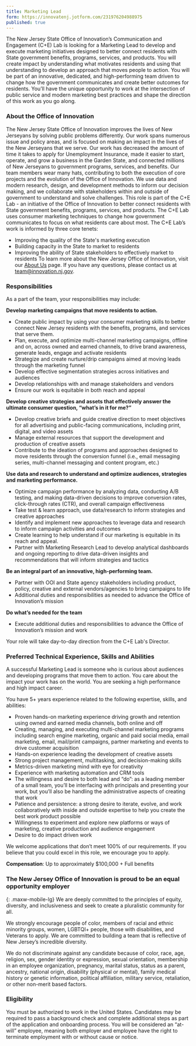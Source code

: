 ```yaml
---
title: Marketing Lead
form: https://innovatenj.jotform.com/231976204988975
published: true
---
```



The New Jersey State Office of Innovation’s Communication and Engagement (C+E) Lab is looking for a Marketing Lead to develop and execute marketing initiatives designed to better connect residents with State government benefits, programs, services, and products. You will create impact by understanding what motivates residents and using that understanding to develop an approach that moves people to action. 
You will be part of an innovative, dedicated, and high-performing team driven to change how the government communicates and create better outcomes for residents. You’ll have the unique opportunity to work at the intersection of public service and modern marketing best practices and shape the direction of this work as you go along. 
 

### About the Office of Innovation

The New Jersey State Office of Innovation improves the lives of New Jerseyans by solving public problems differently. Our work spans numerous issue and policy areas, and is focused on making an impact in the lives of the New Jerseyans that we serve. Our work has decreased the amount of time it takes to apply for Unemployment Insurance, made it easier to start, operate, and grow a business in the Garden State, and connected millions of New Jerseyans to government programs, services, and benefits.
Our team members wear many hats, contributing to both the execution of core projects and the evolution of the Office of Innovation. We use data and modern research, design, and development methods to inform our decision making, and we collaborate with stakeholders within and outside of government to understand and solve challenges. 
This role is part of the C+E Lab - an initiative of the Office of Innovation to better connect residents with State government benefits, programs, services, and products. The C+E Lab uses consumer marketing techniques to change how government communicates to focus on what residents care about most.
The C+E Lab’s work is informed by three core tenets:
- Improving the quality of the State's marketing execution
- Building capacity in the State to market to residents
- Improving the ability of State stakeholders to effectively market to residents
To learn more about the New Jersey Office of Innovation, visit our [About Us](https://innovation.nj.gov/about) page. If you have any questions, please contact us at [team@innovation.nj.gov](mailto:team@innovation.nj.gov).

### Responsibilities

As a part of the team, your responsibilities may include:

**Develop marketing campaigns that move residents to action.**
- Create public impact by using your consumer marketing skills to better connect New Jersey residents with the benefits, programs, and services that serve them.
- Plan, execute, and optimize multi-channel marketing campaigns, offline and on, across owned and earned channels, to drive brand awareness, generate leads, engage and activate residents
- Strategize and create nurture/drip campaigns aimed at moving leads through the marketing funnel
- Develop effective segmentation strategies across initiatives and audiences
- Develop relationships with and manage stakeholders and vendors
- Ensure our work is equitable in both reach and appeal

**Develop creative strategies and assets that effectively answer the ultimate consumer question, “what’s in it for me?”**
- Develop creative briefs and guide creative direction to meet objectives for all advertising and public-­facing communications, including print, digital, and video assets
- Manage external resources that support the development and production of creative assets
- Contribute to the ideation of programs and approaches designed to move residents through the conversion funnel (i.e., email messaging series, multi-channel messaging and content program, etc.)

**Use data and research to understand and optimize audiences, strategies and marketing performance.**
- Optimize campaign performance by analyzing data, conducting A/B testing, and making data-driven decisions to improve conversion rates, click-through rates (CTR), and overall campaign effectiveness
- Take test & learn approach, use data/research to inform strategies and creative approaches
- Identify and implement new approaches to leverage data and research to inform campaign activities and outcomes
- Create learning to help understand if our marketing is equitable in its reach and appeal.
- Partner with Marketing Research Lead to develop analytical dashboards and ongoing reporting to drive data-driven insights and recommendations that will inform strategies and tactics

**Be an integral part of an innovative, high-performing team.**
- Partner with OOI and State agency stakeholders including product, policy, creative and external vendors/agencies to bring campaigns to life
- Additional duties and responsibilities as needed to advance the Office of Innovation’s mission

**Do what’s needed for the team**
- Execute additional duties and responsibilities to advance the Office of Innovation’s mission and work

Your role will take day-to-day direction from the C+E Lab's Director. 

### Preferred Technical Experience, Skills and Abilities

A successful Marketing Lead is someone who is curious about audiences and developing programs that move them to action. You care about the impact your work has on the world. You are seeking a high performance and high impact career.

You have 5+ years experience related to the following expertise, skills, and abilities: 
- Proven hands-on marketing experience driving growth and retention using owned and earned media channels, both online and off
- Creating, managing, and executing multi-channel marketing programs including search engine marketing, organic and paid social media, email marketing, email, mail/print campaigns, partner marketing and events to drive customer acquisition
- Hands-on experience leading the development of creative assets
- Strong project management, multitasking, and decision-making skills
- Metrics-driven marketing mind with eye for creativity
- Experience with marketing automation and CRM tools
- The willingness and desire to both lead and “do”: as a leading member of a small team, you’ll be interfacing with principals and presenting your work, but you’ll also be handling the administrative aspects of creating that work
- Patience and persistence: a strong desire to iterate, evolve, and work collaboratively with inside and outside expertise to help you create the best work product possible
- Willingness to experiment and explore new platforms or ways of marketing, creative production and audience engagement
- Desire to do impact driven work 

We welcome applications that don’t meet 100% of our requirements. If you believe that you could excel in this role, we encourage you to apply.


**Compensation**:  Up to approximately $100,000 + Full benefits

### The New Jersey Office of Innovation is proud to be an equal opportunity employer
{: .maxw-mobile-lg}
We are deeply committed to the principles of equity, diversity, and inclusiveness and seek to create a pluralistic community for all.

We strongly encourage people of color, members of racial and ethnic minority groups, women, LGBTQI+ people, those with disabilities, and Veterans to apply. We are committed to building a team that is reflective of New Jersey’s incredible diversity.  

We do not discriminate against any candidate because of color, race, age, religion, sex, gender identity or expression, sexual orientation, membership in an employee organization, pregnancy, marital status, status as a parent, ancestry, national origin, disability (physical or mental), family medical history or genetic information, political affiliation, military service, retaliation, or other non-merit based factors.

### Eligibility

You must be authorized to work in the United States. Candidates may be required to pass a background check and complete additional steps as part of the application and onboarding process. You will be considered an “at-will” employee, meaning both employer and employee have the right to terminate employment with or without cause or notice.   
